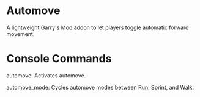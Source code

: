 # Automove
A lightweight Garry's Mod addon to let players toggle automatic forward movement.

# Console Commands
automove: Activates automove.

automove_mode: Cycles automove modes between Run, Sprint, and Walk.
